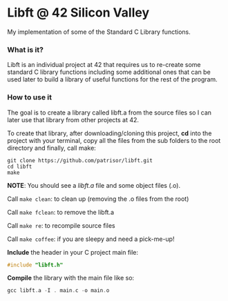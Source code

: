 # Libft @ 42 Silicon Valley
My implementation of some of the Standard C Library functions.
### What is it?
Libft is an individual project at 42 that requires us to re-create 
some standard C library functions including some additional ones that 
can be used later to build a library of useful functions for the rest 
of the program.
### How to use it
The goal is to create a library called libft.a from 
the source files so I can later use that library from 
other projects at 42.

To create that library, after downloading/cloning this project, **cd** 
into the project with your terminal, copy all the files 
from the sub folders to the root directory and finally, 
call make:

	git clone https://github.com/patrisor/libft.git
	cd libft
	make

**NOTE**: You should see a *libft.a* file and some object files (.o).

Call `make clean`: to clean up (removing the .o files from the root)

Call `make fclean`: to remove the libft.a 

Call `make re`: to recompile source files

Call `make coffee`: if you are sleepy and need a pick-me-up!

**Include** the header in your C project main file:
```c
#include "libft.h"
```

**Compile** the library with the main file like so:
```c
gcc libft.a -I . main.c -o main.o
```
